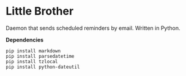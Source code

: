 # Little Brother
Daemon that sends scheduled reminders by email. Written in Python.

**Dependencies**

```
pip install markdown
pip install parsedatetime
pip install tzlocal
pip install python-dateutil
```
